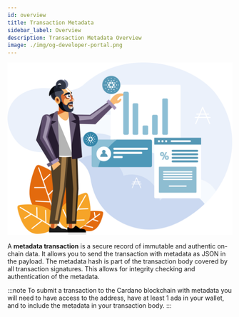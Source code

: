```yaml
---
id: overview
title: Transaction Metadata
sidebar_label: Overview
description: Transaction Metadata Overview
image: ./img/og-developer-portal.png
---
```


![img](../../static/img/card-transaction-metadata.svg)

A **metadata transaction** is a secure record of immutable and authentic on-chain data. It allows you to send the transaction with metadata as JSON in the payload. The metadata hash is part of the transaction body covered by all transaction signatures. This allows for integrity checking and authentication of the metadata.

:::note
To submit a transaction to the Cardano blockchain with metadata you will need to have access to the address, have at least 1 ada in your wallet, and to include the metadata in your transaction body.
:::
